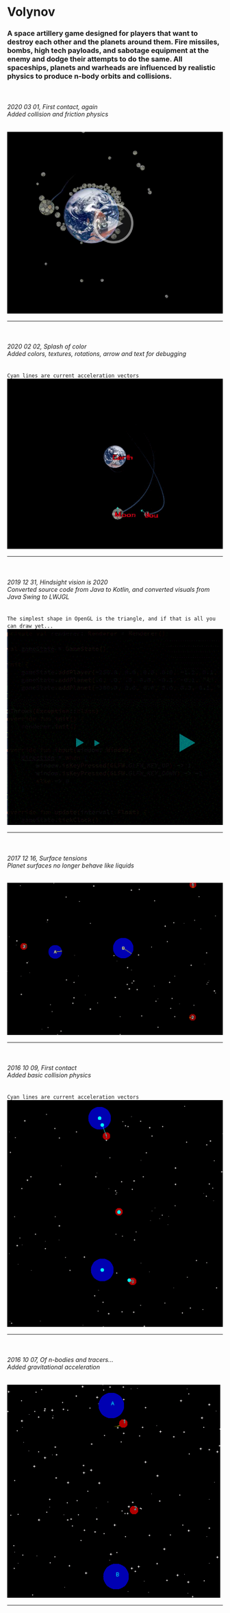 # <h1>Volynov</h1>
<h3>A space artillery game designed for players that want to destroy each other and the planets around them. Fire missiles, bombs, high tech payloads, and sabotage equipment at the enemy and dodge their attempts to do the same. All spaceships, planets and warheads are influenced by realistic physics to produce n-body orbits and collisions.</h3>

<br>
<h6>2020 03 01, First contact, again 
<br> <i>Added collision and friction physics</i></h6>
<a href="https://github.com/Blaarkies/Volynov/blob/master/assets/first_contact.mp4?raw=true">
<img src="https://github.com/Blaarkies/Volynov/blob/master/assets/first_contact.png"/>
</a>
<hr>

<br>
<h6>2020 02 02, Splash of color 
<br> <i>Added colors, textures, rotations, arrow and text for debugging</i></h6>
<code>Cyan lines are current acceleration vectors</code>
<img src="https://github.com/Blaarkies/Volynov/blob/master/assets/splash_of_color.gif"/>
<hr>

<br>
<h6>2019 12 31, Hindsight vision is 2020 
<br> <i>Converted source code from Java to Kotlin, and converted visuals from Java Swing to LWJGL</i></h6>
<code>The simplest shape in OpenGL is the triangle, and if that is all you can draw yet...</code>
<img src="https://github.com/Blaarkies/Volynov/blob/master/assets/how_to_draw_triangles.gif"/>
<hr>

<br>
<h6>2017 12 16, Surface tensions 
<br> <i>Planet surfaces no longer behave like liquids</i></h6>
<img src="https://github.com/Blaarkies/Volynov/blob/master/assets/reaction_force_from_planets.gif"/>
<hr>

<br>
<h6>2016 10 09, First contact 
<br> <i>Added basic collision physics</i></h6>
<code>Cyan lines are current acceleration vectors</code>
<img src="https://github.com/Blaarkies/Volynov/blob/master/assets/first_collisions.gif"/>
<hr>

<br>
<h6>2016 10 07, Of n-bodies and tracers...
<br> <i>Added gravitational acceleration</i></h6>
<img src="https://github.com/Blaarkies/Volynov/blob/master/assets/n_body_tracers.gif"/>
<hr>
